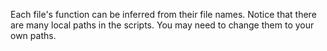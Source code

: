 Each file's function can be inferred from their file names. Notice that there are many local paths in the scripts. You may need to change them to your own paths.
